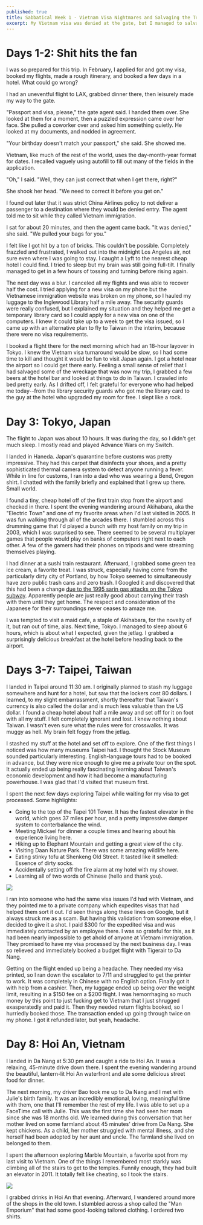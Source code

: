 ```yaml
---
published: true
title: Sabbatical Week 1 - Vietnam Visa Nightmares and Salvaging the Trip
excerpt: My Vietnam visa was denied at the gate, but I managed to salvage the trip and spend a few days in Japan and Taiwan while waiting for a new one to get processed.
---
```


# Days 1-2: Shit hits the fan

I was so prepared for this trip. In February, I applied for and got my visa, booked my flights,
made a rough itinerary, and booked a few days in a hotel. What could go wrong?

I had an uneventful flight to LAX, grabbed dinner there, then leisurely made my way to the gate.

"Passport and visa, please," the gate agent said. I handed them over. 
She looked at them for a moment, then a puzzled expression came over her face.
She pulled a coworker over and asked him something quietly. He looked at my documents, and nodded in agreement.

"Your birthday doesn't match your passport," she said. She showed me.

Vietnam, like much of the rest of the world, uses the day-month-year format for dates. 
I recalled vaguely using autofill to fill out many of the fields in the application.

"Oh," I said. "Well, they can just correct that when I get there, right?"

She shook her head. "We need to correct it before you get on."

I found out later that it was strict China Airlines policy to not deliver a passenger to 
a destination where they would be denied entry. The agent told me to sit while they called Vietnam immigration.

I sat for about 20 minutes, and then the agent came back. "It was denied," she said. "We pulled your bags for you."

I felt like I got hit by a ton of bricks. This couldn't be possible. Completely frazzled and frustrated, I walked out into the midnight 
Los Angeles air, not sure even where I was going to stay. I caught a Lyft to the nearest cheap hotel I could find. 
I tried to sleep but my brain was still going full-tilt. I finally managed to get in a few hours of tossing and turning before rising again.

The next day was a blur. I canceled all my flights and was able to recover half the cost. I tried applying for a new visa on my 
phone but the Vietnamese immigration website was broken on my phone, so I hauled my luggage to the Inglewood Library half a mile away.
The security guards were really confused, but I explained my situation and they helped me get a temporary library card so 
I could apply for a new visa on one of the computers. I knew it could take up to a week to get the visa issued, so I came up 
with an alternative plan to fly to Taiwan in the interim, because there were no visa requirements. 

I booked a flight there for the
next morning which had an 18-hour layover in Tokyo. I knew the Vietnam visa turnaround would be slow, so 
I had some time to kill and thought it would be fun to visit Japan again. I got a hotel near the airport so I could get there early. Feeling a small sense of relief that I had salvaged 
some of the wreckage that was now my trip, I grabbed a few beers at the hotel bar and looked at things to do in Taiwan. I crawled into bed
pretty early. As I drifted off, I felt grateful for everyone who had 
helped me today--from the library security guards who got me the library card to the guy at the hotel who upgraded my room for free.
I slept like a rock.

# Day 3: Tokyo, Japan

The flight to Japan was about 10 hours. It was during the day, so I didn't get much sleep. I mostly
read and played Advance Wars on my Switch.

I landed in Haneda. Japan's quarantine before customs was pretty impressive. They had this carpet that disinfects your shoes, and a pretty
sophisticated thermal camera system to detect anyone running a fever. While in line for customs,
I ran into a dad who was wearing a Bend, Oregon shirt. I chatted with the family briefly and explained that I grew up there.
Small world.

I found a tiny, cheap hotel off of the first train stop from the airport and checked in there. I spent the evening 
wandering around Akihabara, aka the "Electric Town" and one of my favorite areas when I'd last visited in 2005. It was fun walking 
through all of the arcades there. I stumbled across this drumming game that I'd played a bunch with my host family on my trip in 2003,
which I was surprised to see. There seemed to be several multiplayer games that people would play on banks of computers right next to each other. 
A few of the gamers had their phones on tripods and were streaming themselves playing.

I had dinner at a sushi train restaurant. Afterward, I grabbed some green tea ice cream, a favorite treat. I was struck, 
especially having come from the particularly dirty city of Portland, by how 
Tokyo seemed to simultaneously have zero public trash cans and zero trash. I Googled it and discovered 
that this had been a change [due to the 1995 sarin gas attacks on the Tokyo subway](https://www.bloomberg.com/news/articles/2019-05-23/where-are-all-the-trash-cans-in-japanese-cities). Apparently people are 
just really good about carrying their trash with them until they get home. The respect and consideration of the Japanese
for their surroundings never ceases to amaze me.

I was tempted to visit a maid cafe, a staple of Akihabara, for the novelty of it, but ran out of time, alas. Next time, Tokyo. I managed to sleep about 
6 hours, which is about what I expected, given the jetlag. I grabbed a surprisingly delicious breakfast
at the hotel before heading back to the airport.

# Days 3-7: Taipei, Taiwan

I landed in Taipei around 11:30 am. I originally planned to stash my luggage somewhere and hunt for a hotel, but saw that
the lockers cost 80 dollars. I learned, to my slight embarrassment, shortly thereafter that Taiwan's currency is also called the dollar
and is much less valuable than the US dollar. I found a cheap hotel about half a mile away and set off for it on foot with all my stuff.
I felt completely ignorant and lost. I knew nothing about Taiwan. I wasn't even sure what the rules were for crosswalks. It was muggy as hell.
My brain felt foggy from the jetlag. 

I stashed my stuff at the hotel and set off to explore. One of the first things I noticed was how many museums Taipei had.
I thought the Stock Museum sounded particularly interesting. English-language tours had to be booked in advance,
but they were nice enough to give me a private tour on the spot. It actually ended up being really fascinating learning about 
Taiwan's economic development and how it had become a manufacturing powerhouse. I was glad that I'd visited that museum first.

I spent the next few days exploring Taipei while waiting for my visa to get processed. Some highlights:
* Going to the top of the Tapei 101 Tower. It has the fastest elevator in the world, which goes 37 miles per hour, and a pretty impressive damper system to conterbalance the wind.
* Meeting Mickael for dinner a couple times and hearing about his experience living here.
* Hiking up to Elephant Mountain and getting a great view of the city.
* Visiting Daan Nature Park. There was some amazing wildlife here.
* Eating stinky tofu at Shenkeng Old Street. It tasted like it smelled: Essence of dirty socks.
* Accidentally setting off the fire alarm at my hotel with my shower.
* Learning all of two words of Chinese (hello and thank you).

![]({{site.cdn_path}}/2023/05/01/stinky_tofu.jpeg)

I ran into someone who had the same visa issues I'd had with Vietnam, and they pointed me to a private company 
which expedites visas that had helped them sort it out. I'd seen things along these lines on Google, but it always struck me as a scam. But having this validation
from someone else, I decided to give it a shot. I paid $300 for the expedited visa and was immediately contacted by an employee there.
I was so grateful for this, as it had been nearly impossible to get ahold of anyone at Vietnam immigration. They promised to have 
my visa processed by the next business day. I was so relieved and immediately booked a budget flight with Tigerair to Da Nang.

Getting on the flight ended up being a headache. They needed my visa printed, so I ran down the escalator to 7/11 
and struggled to get the printer to work. It was completely in Chinese with no English option. Finally got it with help from a cashier. Then, my luggage ended up being over the weight limit,
resulting in a $150 fee on a $200 flight. I was hemorrhaging so much money by this point to just fucking get to Vietnam that I just
shrugged exasperatedly and paid it. Then they needed return flights booked, so I hurriedly booked those. The transaction ended up 
going through twice on my phone. I got it refunded later, but yeah, headache.

# Day 8: Hoi An, Vietnam

I landed in Da Nang at 5:30 pm and caught a ride to Hoi An. It was a relaxing, 45-minute drive down there.
I spent the evening wandering around the beautiful, lantern-lit Hoi An waterfront and ate some delicious street food for dinner.

The next morning, my driver Bao took me up to Da Nang and I met with Julie's birth family. It was 
an incredibly emotional, loving, meaningful time with them, one that I'll remember the rest of my life.
I was able to set up a FaceTime call with Julie. This was the first time she had seen her mom since she was 18 months old.
We learned during this conversation that her mother lived on some farmland about 45 minutes' drive from Da Nang. She kept chickens.
As a child, her mother struggled with mental illness, and she herself had been adopted by her aunt and uncle. The farmland she
lived on belonged to them.

I spent the afternoon exploring Marble Mountain, a favorite spot from my last visit to Vietnam.
One of the things I remembered most starkly was climbing all of the stairs to get to the temples. Funnily enough, they
had built an elevator in 2011. It totally felt like cheating, so I took the stairs.

![]({{site.cdn_path}}/2023/05/01/marble_mountain.jpeg)

I grabbed drinks in Hoi An that evening. Afterward, I wandered around more of the shops in the old town. I stumbled 
across a shop called the "Man Emporium" that had some good-looking tailored clothing. 
I ordered two shirts.
